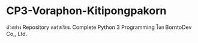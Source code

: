 # CP3-Voraphon-Kitipongpakorn
ตัวอย่าง Repository คอร์สเรียน Complete Python 3 Programming โดย BorntoDev Co,, Ltd.
